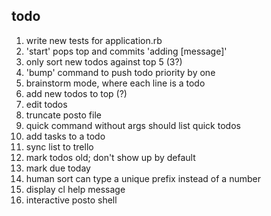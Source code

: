 todo
----

1. write new tests for application.rb
2. 'start' pops top and commits 'adding [message]'
3. only sort new todos against top 5 (3?)
4. 'bump' command to push todo priority by one
5. brainstorm mode, where each line is a todo
6. add new todos to top (?)
7. edit todos
8. truncate posto file
9. quick command without args should list quick todos
10. add tasks to a todo
11. sync list to trello
12. mark todos old; don't show up by default
13. mark due today
14. human sort can type a unique prefix instead of a number
15. display cl help message
16. interactive posto shell
